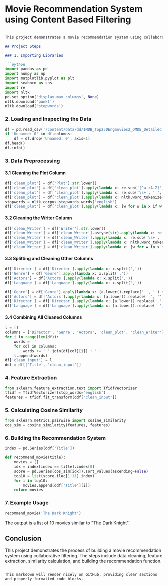 # Movie Recommendation System using Content Based Filtering

```markdown

This project demonstrates a movie recommendation system using collaborative filtering. The dataset used includes detailed information about the top 250 English movies from IMDB. The system recommends movies based on their similarity in terms of directors, genres, actors, and plot descriptions.

## Project Steps

### 1. Importing Libraries

```python
import pandas as pd
import numpy as np
import matplotlib.pyplot as plt
import seaborn as sns
import re
import nltk
pd.set_option('display.max_columns', None)
nltk.download('punkt')
nltk.download('stopwords')
```

### 2. Loading and Inspecting the Data

```python
df = pd.read_csv('/content/data/dd/IMDB_Top250Engmovies2_OMDB_Detailed.csv', index_col=False)
if 'Unnamed: 0' in df.columns:
    df = df.drop('Unnamed: 0', axis=1)
df.head()
df.info()
```

### 3. Data Preprocessing

#### 3.1 Cleaning the Plot Column

```python
df['clean_plot'] = df['Plot'].str.lower()
df['clean_plot'] = df['clean_plot'].apply(lambda x: re.sub('[^a-zA-Z]', ' ', x))
df['clean_plot'] = df['clean_plot'].apply(lambda x: re.sub('\s+', ' ', x))
df['clean_plot'] = df['clean_plot'].apply(lambda x: nltk.word_tokenize(x))
stopwords = nltk.corpus.stopwords.words('english')
df['clean_plot'] = df['clean_plot'].apply(lambda x: [w for w in x if w not in stopwords])
```

#### 3.2 Cleaning the Writer Column

```python
df['clean_Writer'] = df['Writer'].str.lower()
df['clean_Writer'] = df['clean_Writer'].astype(str).apply(lambda x: re.sub('[^a-zA-Z]', ' ', x))
df['clean_Writer'] = df['clean_Writer'].apply(lambda x: re.sub('\s+', ' ', x))
df['clean_Writer'] = df['clean_Writer'].apply(lambda x: nltk.word_tokenize(x))
df['clean_Writer'] = df['clean_Writer'].apply(lambda x: [w for w in x if w not in stopwords])
```

#### 3.3 Splitting and Cleaning Other Columns

```python
df['Director'] = df['Director'].apply(lambda x: x.split(','))
df['Genre'] = df['Genre'].apply(lambda x: x.split(','))
df['Actors'] = df['Actors'].apply(lambda x: x.split(','))
df['Language'] = df['Language'].apply(lambda x: x.split(','))

df['Genre'] = df['Genre'].apply(lambda x: [a.lower().replace(' ', '') for a in x])
df['Actors'] = df['Actors'].apply(lambda x: [a.lower().replace(' ', '') for a in x])
df['Director'] = df['Director'].apply(lambda x: [a.lower().replace(' ', '') for a in x])
df['Language'] = df['Language'].apply(lambda x: [a.lower().replace(' ', '') for a in x])
```

#### 3.4 Combining All Cleaned Columns

```python
l = []
columns = ['Director', 'Genre', 'Actors', 'clean_plot', 'clean_Writer']
for i in range(len(df)):
    words = ''
    for col in columns:
        words += ' '.join(df[col][i]) + ' '
    l.append(words)
df['clean_input'] = l
ddf = df[['Title', 'clean_input']]
```

### 4. Feature Extraction

```python
from sklearn.feature_extraction.text import TfidfVectorizer
tfidf = TfidfVectorizer(stop_words='english')
features = tfidf.fit_transform(ddf['clean_input'])
```

### 5. Calculating Cosine Similarity

```python
from sklearn.metrics.pairwise import cosine_similarity
cos_sim = cosine_similarity(features, features)
```

### 6. Building the Recommendation System

```python
index = pd.Series(ddf['Title'])

def recommend_movie(title):
    movies = []
    idx = index[index == title].index[0]
    score = pd.Series(cos_sim[idx]).sort_values(ascending=False)
    top10 = list(score.iloc[1:11].index)
    for i in top10:
        movies.append(ddf['Title'][i])
    return movies
```

### 7. Example Usage

```python
recommend_movie('The Dark Knight')
```

The output is a list of 10 movies similar to "The Dark Knight".

## Conclusion

This project demonstrates the process of building a movie recommendation system using collaborative filtering. The steps include data cleaning, feature extraction, similarity calculation, and building the recommendation function.
```

This markdown will render nicely on GitHub, providing clear sections and properly formatted code blocks.
